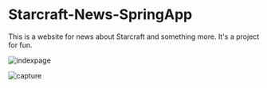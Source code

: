 # Starcraft-News-SpringApp
This is a website for news about Starcraft and something more. It's a project for fun.

![indexpage](https://user-images.githubusercontent.com/32311354/45850030-1eab5600-bd3d-11e8-8208-21a3814285e9.PNG)

![capture](https://user-images.githubusercontent.com/32311354/45929695-fbabbc80-bf5d-11e8-841e-645b5c25a296.PNG)
